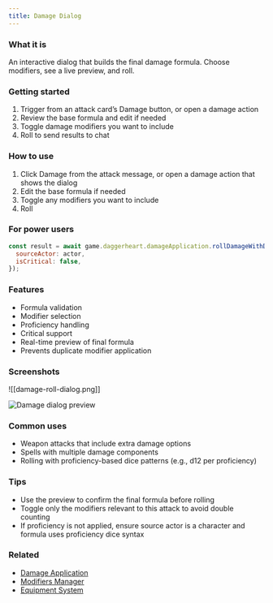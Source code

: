 ```yaml
---
title: Damage Dialog
---
```


### What it is

An interactive dialog that builds the final damage formula. Choose modifiers, see a live preview, and roll.

### Getting started

1. Trigger from an attack card’s Damage button, or open a damage action
2. Review the base formula and edit if needed
3. Toggle damage modifiers you want to include
4. Roll to send results to chat

### How to use

1. Click Damage from the attack message, or open a damage action that shows the dialog
2. Edit the base formula if needed
3. Toggle any modifiers you want to include
4. Roll

### For power users

```javascript
const result = await game.daggerheart.damageApplication.rollDamageWithDialog('d12+2', {
  sourceActor: actor,
  isCritical: false,
});
```

### Features

- Formula validation
- Modifier selection
- Proficiency handling
- Critical support
- Real-time preview of final formula
- Prevents duplicate modifier application

### Screenshots

![[damage-roll-dialog.png]]

![Damage dialog preview](https://github.com/user-attachments/assets/d8a68184-517e-4e90-b78c-d19cb2fae187)

### Common uses

- Weapon attacks that include extra damage options
- Spells with multiple damage components
- Rolling with proficiency-based dice patterns (e.g., d12 per proficiency)

### Tips

- Use the preview to confirm the final formula before rolling
- Toggle only the modifiers relevant to this attack to avoid double counting
- If proficiency is not applied, ensure source actor is a character and formula uses proficiency dice syntax

### Related

- [Damage Application](./damage-application.md)
- [Modifiers Manager](../../mechanics/modifiers-manager.md)
- [Equipment System](../../mechanics/equipment-system.md)
